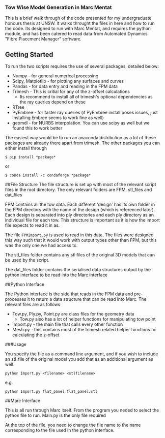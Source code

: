### Tow Wise Model Generation in Marc Mentat

This is a brief walk through of the code presented for my undergraduate honours thesis at UNSW. It walks throught the files in here and how to run the code.
Its designed to run with Marc Mentat, and requires the python module, and has been catered to read data from Automated Dynamics "Fibre Placement Manager" software.



## Getting Started

To run the two scripts requires the use of several packages, detailed below:

- Numpy - for general numerical processing
- Scipy, Matplotlib - for plotting any surfaces and curves
- Pandas - for data entry and reading in the FPM data
- Trimesh - This is critial for any of the z-offset calculations
	- Its recommend to install all of trimesh's optional dependencies as the ray queries depend on these
- RTree
- PyEmbree - for faster ray queries (if PyEmbree install poses issues, just installing Embree seems to work fine as well)
- geomdl - for NURBS interpolation. You can use scipy as well but we found this to work better

The easiest way would be to run an anaconda distribution as a lot of these packages are already there apart from trimesh. The other packages you can either install through 

`$ pip install *package*`

or

`$ conda install -c condaforge *package*`

##File Structure
The file structure is set up with most of the relevant script files in the root directory. The only relevant folders are FPM, stl_files and dat_files

FPM contains all the tow data. Each different 'design' has its own folder in the FPM directory with the name of the design (which is referenced later). Each design is separated into ply directories and each ply directory as an individual file for each tow. This structure is important as it is how the import file expects to read it in as.

The file `FPMImport.py` is used to read in this data. The files were designed this way such that it would work with output types other than FPM, but this was the only one we had access to.

The stl_files folder contains any stl files of the original 3D models that can be used by the script.

The dat_files folder contains the serialised data structures output by the python interface to be read into the Marc interface

##Python Interface

The Python interface is the side that reads in the FPM data and pre-processes it to return a data structure that can be read into Marc. The relevant files are as follows

- Tow.py, Ply.py, Point.py are class files for the geometry data
	 - Tow.py also has a lot of helper functions for manipulating tow point
- Import.py - the main file that calls every other function
- Mesh.py - this contains most of the trimesh related helper functions for calculating the z-offset

###Usage

You specify the file as a command line argument, and if you wish to include an stl_file of the original model you add that as an additional argument as well.

`python Import.py <filename> <stlfilename>`

e.g.

`python Import.py flat_panel flat_panel.stl`

##Marc Interface

This is all run through Marc itself. From the program you neded to select the python file to run. 
Main.py is the only file required

At the top of the file, you need to change the file name to the name corresponding to the file used in the python interface.
